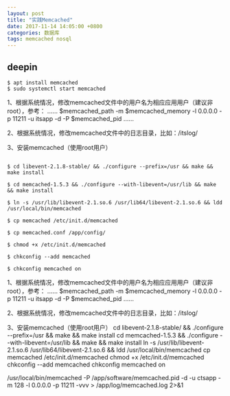 ```yaml
---
layout: post
title: "实践Memcached"
date: 2017-11-14 14:05:00 +0800
categories: 数据库
tags: memcached nosql
---
```




## deepin

```shell
$ apt install memcached
$ sudo systemctl start memcached
```



1、根据系统情况，修改memcached文件中的用户名为相应应用用户（建议非root），参考：
......
$memcached_path -m $memcached_memory -l 0.0.0.0 -p 11211 -u itsapp -d -P $memcached_pid 
......

2、根据系统情况，修改memcached文件中的日志目录，比如：/itslog/

3、安装memcached（使用root用户）

```shell

$ cd libevent-2.1.8-stable/ && ./configure --prefix=/usr && make && make install

$ cd memcached-1.5.3 && ./configure --with-libevent=/usr/lib && make && make install

$ ln -s /usr/lib/libevent-2.1.so.6 /usr/lib64/libevent-2.1.so.6 && ldd /usr/local/bin/memcached

$ cp memcached /etc/init.d/memcached

$ cp memcached.conf /app/config/

$ chmod +x /etc/init.d/memcached

$ chkconfig --add memcached

$ chkconfig memcached on
```





1、根据系统情况，修改memcached文件中的用户名为相应应用用户（建议非root），参考：
......
$memcached_path -m $memcached_memory -l 0.0.0.0 -p 11211 -u itsapp -d -P $memcached_pid 
......

2、根据系统情况，修改memcached文件中的日志目录，比如：/itslog/

3、安装memcached（使用root用户）
cd libevent-2.1.8-stable/ && ./configure --prefix=/usr && make && make install
cd memcached-1.5.3 && ./configure --with-libevent=/usr/lib && make && make install
ln -s /usr/lib/libevent-2.1.so.6 /usr/lib64/libevent-2.1.so.6 && ldd /usr/local/bin/memcached
cp memcached /etc/init.d/memcached
chmod +x /etc/init.d/memcached
chkconfig --add memcached
chkconfig memcached on



/usr/local/bin/memcached -P /app/software/memcached.pid -d -u ctsapp -m 128 -l 0.0.0.0 -p 11211 -vvv > /app/log/memcached.log 2>&1
